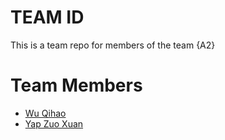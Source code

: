 # TEAM ID
This is a team repo for members of the team {A2}

# Team Members
* [Wu Qihao](members/qihao.md)
* [Yap Zuo Xuan](members/zuoxuan.md)

